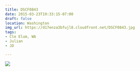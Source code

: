 ```yaml
---
title: DSCF0843
date: 2015-03-23T19:33:15-07:00
draft: false
location: Washington
img_url: https://d17enza3bfujl8.cloudfront.net/DSCF0843.jpg
tags:
- Cle Elum, WA
- Julian
- JD

---
```


![](https://d17enza3bfujl8.cloudfront.net/DSCF0843.jpg)

